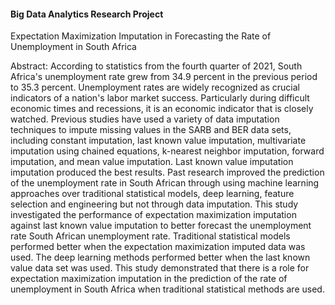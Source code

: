 #### Big Data Analytics Research Project

Expectation Maximization Imputation in Forecasting the Rate of Unemployment in South Africa

Abstract:
According to statistics from the fourth quarter of 2021, South Africa's unemployment rate grew from 34.9 percent in the previous period to 35.3 percent. 
Unemployment rates are widely recognized as crucial indicators of a nation's labor market success. Particularly during difficult economic times and recessions, 
it is an economic indicator that is closely watched. Previous studies have used a variety of data imputation techniques to impute missing values in the SARB 
and BER data sets, including constant imputation, last known value imputation,  multivariate imputation using chained equations, k-nearest neighbor imputation, 
forward imputation, and mean value imputation. Last known value imputation imputation produced the best results. Past research improved the prediction of the 
unemployment rate in South African through using machine learning approaches over traditional statistical models, deep learning, feature selection and engineering 
but not through data imputation. This study investigated the performance of expectation maximization imputation against last known value imputation to better 
forecast the unemployment rate South African unemployment rate. Traditional statistical models performed better when the expectation maximization imputed data 
was used. The deep learning methods performed better when the last known value data set was used. This study demonstrated that there is a role for expectation 
maximization imputation in the prediction of the rate of unemployment in South Africa when traditional statistical methods are used.
